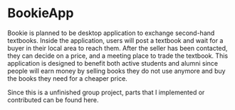 # BookieApp
Bookie is planned to be desktop application to exchange second-hand textbooks. 
Inside the application, users will post a textbook and wait for a buyer in their local area 
to reach them. After the seller has been contacted, they can decide on a price, and a meeting 
place to trade the textbook. This application is designed to benefit both active students and 
alumni since people will earn money by selling books they do not use anymore and buy the books 
they need for a cheaper price.

Since this is a unfinished group project, parts that I implemented or contributed can be found here.
